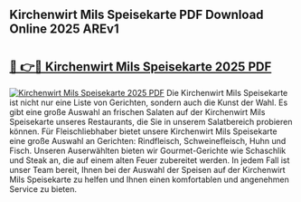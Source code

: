 ## Kirchenwirt Mils Speisekarte PDF Download Online 2025 AREv1

# <h2><a href="http://gce5kh.nevu.top/?p=Kirchenwirt+Mils+Speisekarte">🔗 👉🔴 Kirchenwirt Mils Speisekarte 2025 PDF</a></h2>

[![Kirchenwirt Mils Speisekarte 2025 PDF](https://i.imgur.com/dBaPXMq.png)](http://gce5kh.nevu.top/?p=Kirchenwirt+Mils+Speisekarte)
Die Kirchenwirt Mils Speisekarte ist nicht nur eine Liste von Gerichten, sondern auch die Kunst der Wahl. Es gibt eine große Auswahl an frischen Salaten auf der Kirchenwirt Mils Speisekarte unseres Restaurants, die Sie in unserem Salatbereich probieren können. Für Fleischliebhaber bietet unsere Kirchenwirt Mils Speisekarte eine große Auswahl an Gerichten: Rindfleisch, Schweinefleisch, Huhn und Fisch. Unseren Auserwählten bieten wir Gourmet-Gerichte wie Schaschlik und Steak an, die auf einem alten Feuer zubereitet werden. In jedem Fall ist unser Team bereit, Ihnen bei der Auswahl der Speisen auf der Kirchenwirt Mils Speisekarte zu helfen und Ihnen einen komfortablen und angenehmen Service zu bieten.
